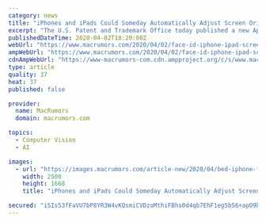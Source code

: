 ```yaml
---
category: news
title: "iPhones and iPads Could Someday Automatically Adjust Screen Orientation Using Face ID"
excerpt: "The U.S. Patent and Trademark Office today published a new Apple patent application that describes a facial recognition system like Face ID being used to automatically update the orientation of a device like an iPhone or iPad, as noted by AppleInsider. The patent notes that the portrait or landscape orientation of a mobile device is currently ..."
publishedDateTime: 2020-04-02T18:20:00Z
webUrl: "https://www.macrumors.com/2020/04/02/face-id-iphone-ipad-screen-orientation-patent/"
ampWebUrl: "https://www.macrumors.com/2020/04/02/face-id-iphone-ipad-screen-orientation-patent/amp/"
cdnAmpWebUrl: "https://www-macrumors-com.cdn.ampproject.org/c/s/www.macrumors.com/2020/04/02/face-id-iphone-ipad-screen-orientation-patent/amp/"
type: article
quality: 37
heat: 37
published: false

provider:
  name: MacRumors
  domain: macrumors.com

topics:
  - Computer Vision
  - AI

images:
  - url: "https://images.macrumors.com/article-new/2020/04/bed-iphone-face.jpg"
    width: 2500
    height: 1668
    title: "iPhones and iPads Could Someday Automatically Adjust Screen Orientation Using Face ID"

secured: "iSIsS3fFaVU7bP8YR3W4vKQsmiCVDzoMthiFBhs0d4qb7EhF1eg5bS6+apO9bE1JOKyKL38fiWuHAEQJPXqSEiHckZQdLCmFeMRvTmp4UWSI4+jiI2onePbWHeLH/5A/XC3fWpIvuxRNXGp7ZfZ89f7EQ6N5Dqwdu1Z+zB74xNDeYx9YwtOw256YYdoxGfNJgkeYwy63DSbQ7a1iYVPcL+CY1GJxajcxmLLj9/mwMyiyD7nr168iCfkG+1EuvIic6V9Uayf+Lxoost9mTr9LPg8gk1kslZLfDf7h21p3Wo7n1Y0miDL9Qqqms2jQFBO7;EDtnwjFg9uDvUsTvqciiFg=="
---
```


